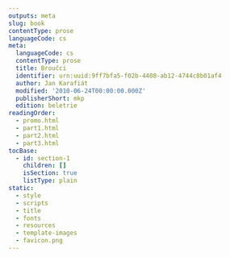 ```yaml
---
outputs: meta
slug: book
contentType: prose
languageCode: cs
meta:
  languageCode: cs
  contentType: prose
  title: Broučci
  identifier: urn:uuid:9ff7bfa5-f02b-4408-ab12-4744c8b01af4
  author: Jan Karafiát
  modified: '2010-06-24T00:00:00.000Z'
  publisherShort: mkp
  edition: beletrie
readingOrder:
  - promo.html
  - part1.html
  - part2.html
  - part3.html
tocBase:
  - id: section-1
    children: []
    isSection: true
    listType: plain
static:
  - style
  - scripts
  - title
  - fonts
  - resources
  - template-images
  - favicon.png
---
```

